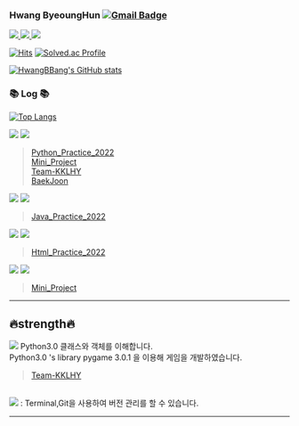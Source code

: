   
 ### Hwang ByeoungHun     [![Gmail Badge](https://img.shields.io/badge/-Gmail-c14438?style=flat-square&logo=Gmail&logoColor=white&link=mailto:h1009218@hufs.ac.kr)](mailto:h1009218@hufs.ac.kr) 

 
 <a href = "https://www.notion.so/2-804f85fc028e4319b4a8896434a0e20f" target="_blank"><img src="https://img.shields.io/badge/Notion-000000?style=for-the-badge&logo=Notion&logoColor=white"> </a><a href = "https://blog.naver.com/h1009218" target="_blank"><img src="https://img.shields.io/badge/Blog-03C75A?style=for-the-badge&logo=Naver&logoColor=white"> </a><a href = "https://www.instagram.com/chum_zz/" target="_blank"><img src="https://img.shields.io/badge/Instagram-E4405F?style=for-the-badge&logo=Instagram&logoColor=white"> </a> 
 
 [![Hits](https://hits.seeyoufarm.com/api/count/incr/badge.svg?url=https%3A%2F%2Fgithub.com%2FHwangBBang&count_bg=%23000000&title_bg=%23555555&icon=github.svg&icon_color=%23FFFFFF&title=Hits&edge_flat=false)](https://hits.seeyoufarm.com) 
 [![Solved.ac
Profile](http://mazassumnida.wtf/api/mini/generate_badge?boj=h1009218)](https://solved.ac/h1009218)
 
[![HwangBBang's GitHub stats](https://github-readme-stats.vercel.app/api?username=HwangBBang&theme=dark)](https://github.com/HwangBBang/github-readme-stats)

### 📚 Log 📚 

[![Top Langs](https://github-readme-stats.vercel.app/api/top-langs/?username=HwangBBang&layout=compact&theme=dark)](https://github.com/HwangBBang/github-readme-stats)

<img src="https://img.shields.io/badge/Python-3776AB?style=for-the-badge&logo=Python&logoColor=white"> <img src="https://img.shields.io/badge/git-F05032?style=for-the-badge&logo=git&logoColor=white"> 

> [Python_Practice_2022](https://github.com/HwangBBang/Python_Practice_2022)  
> [Mini_Project](https://github.com/HwangBBang/Mini_Project)  
> [Team-KKLHY](https://github.com/HwangBBang/team-KKLHY)  
> [BaekJoon](https://github.com/HwangBBang/BaekJoon)

<img src="https://img.shields.io/badge/Java-007396?style=for-the-badge&logo=Java&logoColor=white"> <img src="https://img.shields.io/badge/git-F05032?style=for-the-badge&logo=git&logoColor=white"> 

> [Java_Practice_2022](https://github.com/HwangBBang/JAVA_Practice_2022)  

<img src="https://img.shields.io/badge/Html-E34F26?style=for-the-badge&logo=Html&logoColor=white"> <img src="https://img.shields.io/badge/git-F05032?style=for-the-badge&logo=git&logoColor=white"> 

> [Html_Practice_2022](https://github.com/HwangBBang/HTML_Practice_2022)


<img src="https://img.shields.io/badge/Arduino-00979D?style=for-the-badge&logo=Arduino&logoColor=white"> <img src="https://img.shields.io/badge/git-F05032?style=for-the-badge&logo=git&logoColor=white"> 

> [Mini_Project](https://github.com/HwangBBang/Mini_Project)  

---
## 🔥strength🔥
<img src="https://img.shields.io/badge/Python-3776AB?style=for-the-badge&logo=Python&logoColor=white"> 
 Python3.0 클래스와 객체를 이해합니다. <br>
 Python3.0 's library pygame 3.0.1 을 이용해 게임을 개발하였습니다.

> [Team-KKLHY](https://github.com/HwangBBang/team-KKLHY)  
<br>

<img src="https://img.shields.io/badge/git-F05032?style=for-the-badge&logo=git&logoColor=white"> 
: Terminal,Git을 사용하여 버전 관리를 할 수 있습니다. <br>

---

